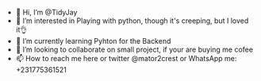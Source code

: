 - 👋 Hi, I’m @TidyJay
- 👀 I’m interested in Playing with python, though it's creeping, but I  loved it👌
- 🌱 I’m currently learning Pyhton for the Backend
- 💞️ I’m looking to collaborate on small project, if your are buying me cofee 
- 📫 How to reach me here or twitter @mator2crest or WhatsApp me: +231775361521

<!---
TidyJay/TidyJay is a ✨ special ✨ repository because its `README.md` (this file) appears on your GitHub profile.
You can click the Preview link to take a look at your changes.
--->
